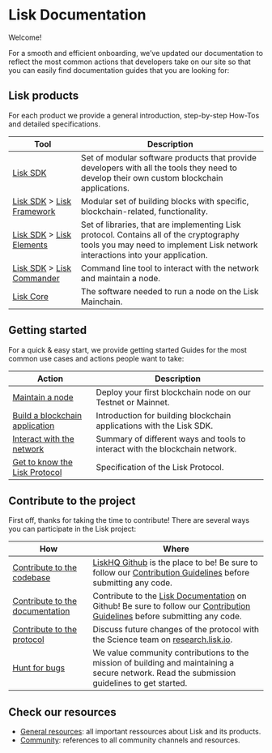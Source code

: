 # Lisk Documentation

Welcome!

For a smooth and efficient onboarding, we’ve updated our documentation to reflect the most common actions that developers take on our site so that you can easily find documentation guides that you are looking for:

## Lisk products

For each product we provide a general introduction, step-by-step How-Tos and detailed specifications.

Tool                                                         | Description
------------------------------------------------------------ | --------------------------------------------------
[Lisk SDK](../lisk-sdk/introduction.md) |  Set of modular software products that provide developers with all the tools they need to develop their own custom blockchain applications.
[Lisk SDK](../lisk-sdk/introduction.md) > [Lisk Framework](../lisk-sdk/lisk-framework/introduction.md) | Modular set of building blocks with specific, blockchain-related, functionality.
[Lisk SDK](../lisk-sdk/introduction.md) > [Lisk Elements](../lisk-sdk/lisk-elements/introduction.md)   | Set of libraries, that are implementing Lisk protocol. Contains all of the cryptography tools you may need to implement Lisk network interactions into your application.
[Lisk SDK](../lisk-sdk/introduction.md) > [Lisk Commander](../lisk-sdk/lisk-commander/introduction.md) | Command line tool to interact with the network and maintain a node.
[Lisk Core](../lisk-core/introduction.md)                    | The software needed to run a node on the Lisk Mainchain.

## Getting started

For a quick & easy start, we provide getting started Guides for the most common use cases and actions people want to take:

Action                                                            | Description                                                                                                               
 ---------------------------------------------------------------- | ------------------------------------------------------------------------------------------------------------------------------------------------------------------ 
[Maintain a node](maintain-node.md)                               | Deploy your first blockchain node on our Testnet or Mainnet.
[Build a blockchain application](build-blockchain-app.md)         | Introduction for building blockchain applications with the Lisk SDK.
[Interact with the network](interact-with-network.md)             | Summary of different ways and tools to interact with the blockchain network.
[Get to know the Lisk Protocol](../lisk-protocol/introduction.md) | Specification of the Lisk Protocol.

## Contribute to the project

First off, thanks for taking the time to contribute!
There are several ways you can participate in the Lisk project:

 How                                                                                   | Where
-------------------------------------------------------------------------------------  | -------------------------------------------------------------------------------------------------------------------
[Contribute to the codebase](https://github.com/LiskHQ/lisk-sdk)                       | [LiskHQ Github](https://github.com/LiskHQ) is the place to be! Be sure to follow our [Contribution Guidelines](https://github.com/LiskHQ/lisk-sdk/blob/development/docs/CONTRIBUTING.md) before submitting any code.
[Contribute to the documentation](https://github.com/LiskHQ/lisk-docs/)                | Contribute to the [Lisk Documentation](https://github.com/LiskHQ/lisk-docs/) on Github! Be sure to follow our [Contribution Guidelines](https://github.com/LiskHQ/lisk-docs/blob/master/CONTRIBUTING.md) before submitting any code.
[Contribute to the protocol](https://research.lisk.io/)                                | Discuss future changes of the protocol with the Science team on [research.lisk.io](https://research.lisk.io/).
[Hunt for bugs](https://blog.lisk.io/announcing-lisk-bug-bounty-program-5895bdd46ed4)  | We value community contributions to the mission of building and maintaining a secure network. Read the submission guidelines to get started.

## Check our resources

- [General resources](resources.md#resources): all important ressources about Lisk and its products.
- [Community](resources.md#community): references to all community channels and resources.
